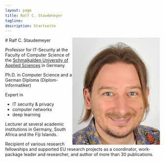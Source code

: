 ```yaml
---
layout: page
title: Ralf C. Staudeneyer
tagline:
description: Startseite
---
```


<img src="Staudemeyer350x285.png" alt="R.C.Staudemeyer" align="right">
# Ralf C. Staudemeyer

Professor for IT-Security at the Faculty of Computer Science of the [Schmalkalden University of Applied Sciences](http://hs-sm.de/) in Germany

Ph.D. in Computer Science and a German Diploma (Diplom-Informatiker)

Expert in

* IT security & privacy
* computer networks
* deep learning

Lecturer at several academic institutions in Germany, South Africa and the Fiji Islands. 

Recipient of various research fellowships and supported EU research projects as a coordinator, work-package leader and researcher, and author of more than 30 publications.
